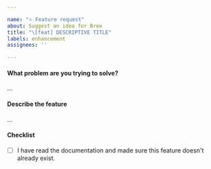 ```yaml
---

name: "⭐ Feature request"
about: Suggest an idea for Bree
title: "\[feat] DESCRIPTIVE TITLE"
labels: enhancement
assignees: ''

---
```


#### What problem are you trying to solve?

...

#### Describe the feature

...

<!-- Include a usage example of the feature. If the feature is currently possible with a workaround, include that too. -->

#### Checklist

* [ ] I have read the documentation and made sure this feature doesn't already exist.
